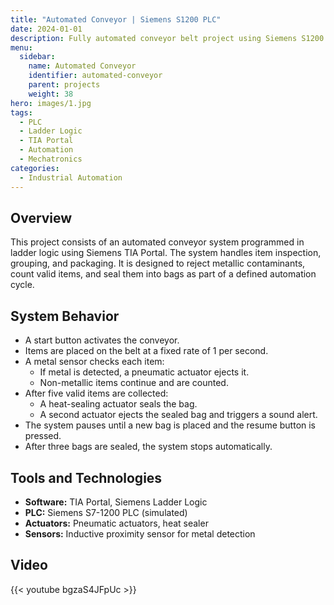 ```yaml
---
title: "Automated Conveyor | Siemens S1200 PLC"
date: 2024-01-01
description: Fully automated conveyor belt project using Siemens S1200 PLC and TIA Portal for real-time item inspection, rejection, counting, and packaging logic.
menu:
  sidebar:
    name: Automated Conveyor
    identifier: automated-conveyor
    parent: projects
    weight: 38
hero: images/1.jpg
tags:
  - PLC
  - Ladder Logic
  - TIA Portal
  - Automation
  - Mechatronics
categories:
  - Industrial Automation
---
```


## Overview

This project consists of an automated conveyor system programmed in ladder logic using Siemens TIA Portal. The system handles item inspection, grouping, and packaging. It is designed to reject metallic contaminants, count valid items, and seal them into bags as part of a defined automation cycle.

## System Behavior

- A start button activates the conveyor.
- Items are placed on the belt at a fixed rate of 1 per second.
- A metal sensor checks each item:
  - If metal is detected, a pneumatic actuator ejects it.
  - Non-metallic items continue and are counted.
- After five valid items are collected:
  - A heat-sealing actuator seals the bag.
  - A second actuator ejects the sealed bag and triggers a sound alert.
- The system pauses until a new bag is placed and the resume button is pressed.
- After three bags are sealed, the system stops automatically.

## Tools and Technologies

- **Software:** TIA Portal, Siemens Ladder Logic  
- **PLC:** Siemens S7-1200 PLC (simulated)  
- **Actuators:** Pneumatic actuators, heat sealer  
- **Sensors:** Inductive proximity sensor for metal detection

## Video

{{< youtube bgzaS4JFpUc >}}
